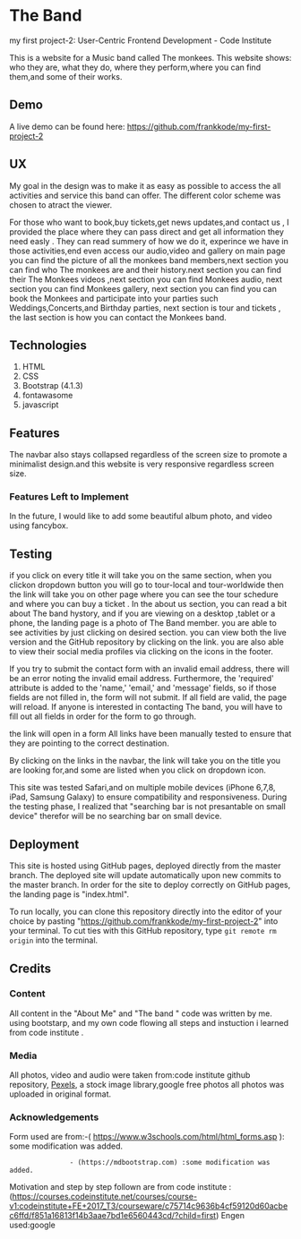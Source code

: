 # The Band

my first project-2: User-Centric Frontend Development - Code Institute 

This is a website for a Music band called The monkees. This website shows: who they are, what they do,  where they perform,where you can find them,and some of their works.


## Demo
A live demo can be found here: https://github.com/frankkode/my-first-project-2




## UX
My goal in the design was to make it as easy as possible to access the all activities and service this band can offer. The different color scheme was chosen to atract the viewer. 

For those who want to book,buy tickets,get news updates,and contact us , I  provided the place where they can pass direct and get all information they need easly  . They can read summery of how we do it, experince we have in those activities,end even access our audio,video and gallery 
on main page you can find the picture of all the monkees band members,next section you can find who The monkees are and their history.next section you can find their The Monkees videos
,next section you can find Monkees audio, next section you can find Monkees gallery, next section you can find you can book the Monkees and participate into your parties such Weddings,Concerts,and Birthday parties, next section is tour and tickets
, the last section is how you can contact the Monkees band.

## Technologies
1. HTML
2. CSS
3. Bootstrap (4.1.3)
4. fontawasome
5. javascript




## Features
 The navbar also stays collapsed regardless of the screen size to promote a minimalist design.and this website is very responsive regardless screen size.


### Features Left to Implement
In the future, I would like to add some beautiful album photo, and video using fancybox. 


## Testing
if you click on every title it will take you on the same section, when you clickon dropdown button you will go to tour-local and tour-worldwide then the link will take you on other page where you can see the tour schedure and where you can buy a ticket .
In the about us section, you can read a bit about The band hystory, and if you are viewing on a desktop ,tablet or a phone, the landing page is a photo of The Band member. you are able to see activities by just clicking on desired section. you can view both the live version and the GitHub repository by clicking on the link. you are also able to view their social media profiles via clicking on the icons in the footer. 

If you try to submit the contact form with an invalid email address, there will be an error noting the invalid email address. Furthermore, the 'required' attribute is added to the 'name,' 'email,' and 'message' fields, so if those fields are not filled in, the form will not submit. If all field are valid, the page will reload. If anyone is interested in contacting The band, you will have to fill out all fields in order for the form to go through.

the link will open in a form  All links have been manually tested to ensure that they are pointing to the correct destination.

By clicking on the links in the navbar, the link will take you on the title you are looking for,and some are listed when you click on  dropdown icon. 

This site was tested  Safari,and on multiple mobile devices (iPhone 6,7,8, iPad, Samsung Galaxy) to ensure compatibility and responsiveness. During the testing phase, I realized that "searching bar is not presantable on small device" therefor will be no searching bar on small device. 


## Deployment
This site is hosted using GitHub pages, deployed directly from the master branch. The deployed site will update automatically upon new commits to the master branch. In order for the site to deploy correctly on GitHub pages, the landing page is "index.html".

To run locally, you can clone this repository directly into the editor of your choice by pasting "https://github.com/frankkode/my-first-project-2" into your terminal. To cut ties with this GitHub repository, type `git remote rm origin` into the terminal.


## Credits

### Content
All content in the "About Me" and "The band " code was written by me. using bootstarp, and my own code flowing all steps and instuction i learned from code institute .

### Media
All photos, video and audio were taken from:code institute github repository, [Pexels](https://www.pexels.com/), a stock image library,google free photos  all photos was uploaded in original format. 

### Acknowledgements
Form used are from:-( https://www.w3schools.com/html/html_forms.asp ):   some modification was added.

                   - (https://mdbootstrap.com) :some modification was added.  
Motivation and step by step follown are from code institute :(https://courses.codeinstitute.net/courses/course-v1:codeinstitute+FE+2017_T3/courseware/c75714c9636b4cf59120d60acbec6ffd/f851a16813f14b3aae7bd1e6560443cd/?child=first)
Engen used:google

